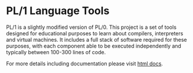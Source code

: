 # PL/1 Language Tools #

PL/1 is a slightly modified version of PL/0. This project is a set of tools designed for educational purposes to learn about compilers, interpreters and virtual machines. It includes a full stack of software required for these purposes, with each component able to be executed independently and typically between 100-300 lines of code.

For more details including documentation please visit [html docs](/docs/www.oriontransfer.co.nz/research/pl1/index/index.html).